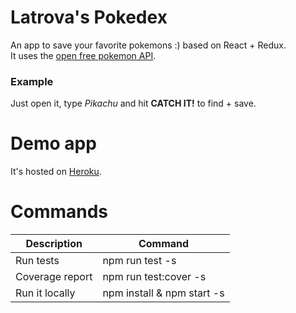 # Latrova's Pokedex

An app to save your favorite pokemons :) based on React + Redux.  
It uses the [open free pokemon API](https://pokeapi.co).

### Example
Just open it, type *Pikachu* and hit **CATCH IT!** to find + save.

# Demo app
It's hosted on [Heroku](latrova-pokedex.herokuapp.com).

# Commands

| Description | Command |
|---|---|
| Run tests | npm run test -s |
| Coverage report | npm run test:cover -s |
| Run it locally | npm install & npm start -s |